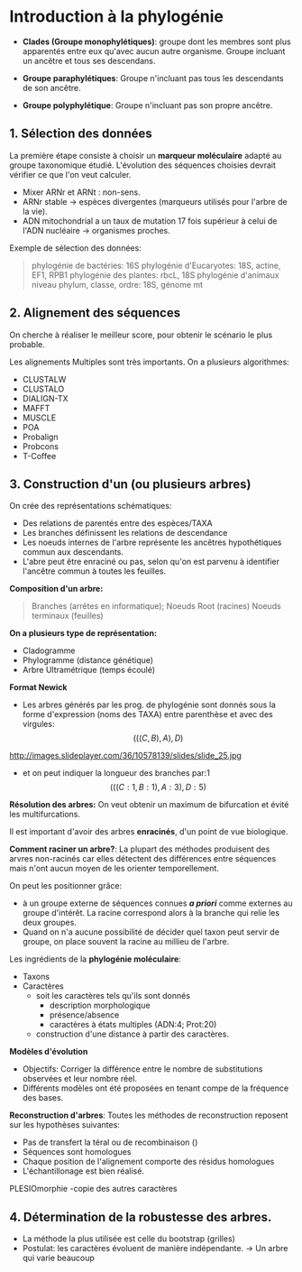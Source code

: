 # Introduction à la phylogénie

- **Clades (Groupe monophylétiques)**: groupe dont les membres sont plus apparentés entre eux qu'avec aucun autre organisme. Groupe incluant un ancêtre et tous ses descendans.

- **Groupe paraphylétiques**: Groupe n'incluant pas tous les descendants de son ancêtre.

- **Groupe polyphylétique**: Groupe n'incluant pas son propre ancêtre.

## 1. Sélection des données

La première étape consiste à choisir un **marqueur moléculaire** adapté au groupe taxonomique étudié. L'évolution des séquences choisies devrait vérifier ce que l'on veut calculer.

- Mixer ARNr et ARNt : non-sens.
- ARNr stable → espèces divergentes (marqueurs utilisés pour l'arbre de la vie).
- ADN mitochondrial a un taux de mutation 17 fois supérieur à celui de l'ADN nucléaire → organismes proches.

Exemple de sélection des données:
  > phylogénie de bactéries: 16S
  > phylogénie d'Eucaryotes: 18S, actine, EF1, RPB1
  > phylogénie des plantes: rbcL, 18S
  > phylogénie d'animaux
  > niveau phylum, classe, ordre: 18S, génome mt

## 2. Alignement des séquences

On cherche à réaliser le meilleur score, pour obtenir le scénario le plus probable.

Les alignements Multiples sont très importants. On a plusieurs algorithmes:
- CLUSTALW
- CLUSTALO
- DIALIGN-TX
- MAFFT
- MUSCLE
- POA
- Probalign
- Probcons
- T-Coffee

## 3. Construction d'un (ou plusieurs arbres)

On crée des représentations schématiques:
- Des relations de parentés entre des espèces/TAXA
- Les branches définissent les relations de descendance
- Les noeuds internes de l'arbre représente les ancêtres hypothétiques commun aux descendants.
- L'abre peut être enraciné ou pas, selon qu'on est parvenu à identifier l'ancêtre commun à toutes les feuilles.

**Composition d'un arbre:**
>Branches (arrêtes en informatique);
>Noeuds
>Root (racines)
>Noeuds terminaux (feuilles)

**On a plusieurs type de représentation:**
- Cladogramme
- Phylogramme (distance génétique)
- Arbre Ultramétrique (temps écoulé)

**Format Newick**
- Les arbres générés par les prog. de phylogénie sont donnés sous la forme d'expression (noms des TAXA) entre parenthèse et avec des virgules:
$$(((C,B),A),D)$$

http://images.slideplayer.com/36/10578139/slides/slide_25.jpg

- et on peut indiquer la longueur des branches par:1
$$(((C:1,B:1),A:3),D:5)$$

**Résolution des arbres:** On veut obtenir un maximum de bifurcation et évité les multifurcations.

Il est important d'avoir des arbres **enracinés**, d'un point de vue biologique.

**Comment raciner un arbre?**:
La plupart des méthodes produisent des arvres non-racinés car elles détectent des différences entre séquences mais n'ont aucun moyen de les orienter temporellement.

On peut les positionner grâce:
- à un groupe externe de séquences connues ***a priori*** comme externes au groupe d'intérêt. La racine correspond alors à la branche qui relie les deux groupes.
- Quand on n'a aucune possibilité de décider quel taxon peut servir de groupe, on place souvent la racine au millieu de l'arbre.

Les ingrédients de la **phylogénie moléculaire**:
- Taxons
- Caractères
  - soit les caractères tels qu'ils sont donnés
    - description morphologique
    - présence/absence
    - caractères à états multiples (ADN:4; Prot:20)
  - construction d'une distance à partir des caractères.

**Modèles d'évolution**
- Objectifs: Corriger la différence entre le nombre de substitutions observées et leur nombre réel.
- Différents modèles ont été proposées en tenant compe de la fréquence des bases.

**Reconstruction d'arbres**:
Toutes les méthodes de reconstruction reposent sur les hypothèses suivantes:
- Pas de transfert la téral ou de recombinaison ()
- Séquences sont homologues
- Chaque position de l'alignement comporte des résidus homologues
- L'échantillonage est bien réalisé.

PLESIOmorphie -copie des autres caractères

## 4. Détermination de la robustesse des arbres.
- La méthode la plus utilisée est celle du bootstrap (grilles)
- Postulat: les caractères évoluent de manière indépendante.
→ Un arbre qui varie beaucoup
